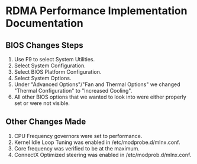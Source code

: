 # RDMA Performance Implementation Documentation

## BIOS Changes Steps

1. Use F9 to select System Utilities.
1. Select System Configuration.
1. Select BIOS Platform Configuration.
1. Select System Options.
1. Under "Advanced Options"/"Fan and Thermal Options" we changed "Thermal Configuration" to "Increased Cooling".
1. All other BIOS options that we wanted to look into were either properly set or were not visible.

## Other Changes Made

1. CPU Frequency governors were set to performance.
1. Kernel Idle Loop Tuning was enabled in /etc/modprobe.d/mlnx.conf.
1. Core frequency was verified to be at the maximum.
1. ConnectX Optimized steering was enabled in /etc/modprob.d/mlnx.conf.
